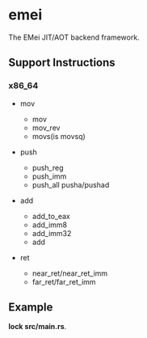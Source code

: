 # emei

The EMei JIT/AOT backend framework.

## Support Instructions

### x86_64

- mov
  - mov
  - mov_rev
  - movs(is movsq)
- push
  - push_reg
  - push_imm
  - push_all pusha/pushad

- add
  - add_to_eax
  - add_imm8
  - add_imm32
  - add

- ret
  - near_ret/near_ret_imm
  - far_ret/far_ret_imm

## Example

**lock src/main.rs**.
